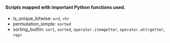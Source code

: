 #### Scripts mapped with important Python functions used.
* is_unique_bitwise: `ord`, `chr`
* permutation_simple: `sorted`
* sorting_builtin: `sort`, `sorted`, `operator.itemgetter`, `operator.attrgetter`, `repr`

